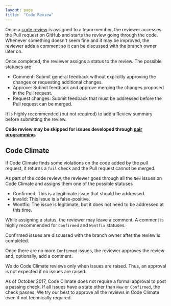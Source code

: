 ```yaml
---
layout: page
title:  "Code Review"
---
```


Once a [code review](https://help.github.com/articles/about-pull-request-reviews/) is assigned to a team member, the reviewer accesses the Pull request on GitHub and starts the review going through the code.
Whenever something doesn't seem fine and it may be improved, the reviewer adds a comment so it can be discussed with the branch owner later on.

Once completed, the reviewer assigns a status to the review. The possible statuses are

- Comment: Submit general feedback without explicitly approving the changes or requesting additional changes.
- Approve: Submit feedback and approve merging the changes proposed in the Pull request.
- Request changes: Submit feedback that must be addressed before the Pull request can be merged.

It is highly recommended (but not required) to add a Review summary before submitting the review.

**Code review may be skipped for issues developed through [pair programming](https://en.wikipedia.org/wiki/Pair_programming).**

## Code Climate
If Code Climate finds some violations on the code added by the pull request, it returns a `fail` check and the Pull request cannot be merged.

As part of the code review, the reviewer goes through all the `New` issues on Code Climate and assigns them one of the possible statuses

- Confirmed: This is a legitimate issue that should be addressed.
- Invalid: This issue is a false-positive.
- Wontfix: The issue is legitimate, but it does not need to be addressed at this time.

While assigning a status, the reviewer may leave a comment. A comment is highly recommended for `Confirmed` and `Wontfix` statuses.

Confirmed issues are discussed with the branch owner after the review is completed.

Once there are no more `Confirmed` issues, the reviewer approves the review and, optionally, add a comment.

We do Code Climate reviews only when issues are raised. Thus, an approval is not expected if no issues are raised.

As of October 2017, Code Climate does not require a formal approval to post a passing check. If all issues have a state other than `New` or `Confirmed`, the check passes. We try our best to approve all the reviews in Code Climate even if not technically required.
